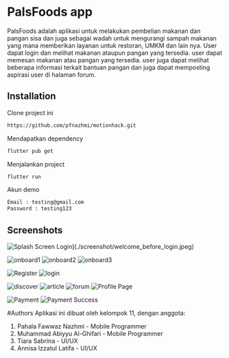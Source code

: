 
# PalsFoods app

PalsFoods adalah aplikasi untuk melakukan pembelian makanan dan pangan sisa dan juga sebagai wadah untuk mengurangi sampah makanan yang mana memberikan layanan untuk restoran, UMKM dan lain nya. User dapat login dan melihat makanan ataupun pangan yang tersedia. user dapat memesan makanan atau pangan yang tersedia. user juga dapat melihat beberapa informasi terkait bantuan pangan dan juga dapat memposting aspirasi user di halaman forum.

## Installation

Clone project ini

```bash
https://github.com/pfnazhmi/motionhack.git
```

Mendapatkan dependency

```bash
flutter pub get
```

Menjalankan project

```bash
flutter run
```

Akun demo

```bash
Email : testing@gmail.com
Password : testing123
```

## Screenshots


![Splash Screen](https://github.com/pfnazhmi/motionhack/assets/49580372/cf97619a-2da7-4ea1-869a-7be235669774)
 Login](./screenshot/welcome_before_login.jpeg)

![onboard1](https://github.com/pfnazhmi/motionhack/assets/49580372/7046700a-850c-4982-91e5-f3379b8a11f5)
![onboard2](https://github.com/pfnazhmi/motionhack/assets/49580372/0df06319-7863-4cc0-b499-e37664e1288d)
![onboard3](https://github.com/pfnazhmi/motionhack/assets/49580372/5a85d058-c229-4c3d-9b4a-c435aea84c00)


![Register](https://github.com/pfnazhmi/motionhack/assets/49580372/884026f6-b616-41a1-b0ef-ff5934a35d88)
![login](https://github.com/pfnazhmi/motionhack/assets/49580372/b6464a7e-fbcb-40ac-9e27-be327a1af9f8)


![discover](https://github.com/pfnazhmi/motionhack/assets/49580372/99b00e02-2400-4bbf-b54e-f188f0b9fadf)
![article](https://github.com/pfnazhmi/motionhack/assets/49580372/73d4fc55-fc0f-4478-a899-c45a2bdc933e)
![forum](https://github.com/pfnazhmi/motionhack/assets/49580372/24136ccf-7397-4299-86d1-928b8d74008b)
![Profile Page](https://github.com/pfnazhmi/motionhack/assets/49580372/faa09ceb-8d1d-47cc-b467-8e1f8aca2e4b)




![Payment](https://github.com/pfnazhmi/motionhack/assets/49580372/9c763d4d-4969-4859-9c7c-f91205de009b)
![Payment Success](https://github.com/pfnazhmi/motionhack/assets/49580372/2eb4d023-8e36-4e34-8018-4cfd11e29073)



#Authors
Aplikasi ini dibuat oleh kelompok 11, dengan anggota:
1. Pahala Fawwaz Nazhmi - Mobile Programmer
2. Muhammad Abiyyu Al-Ghifari - Mobile Programmer
3. Tiara Sabrina - UI/UX
4. Annisa Izzatul Latifa - UI/UX






